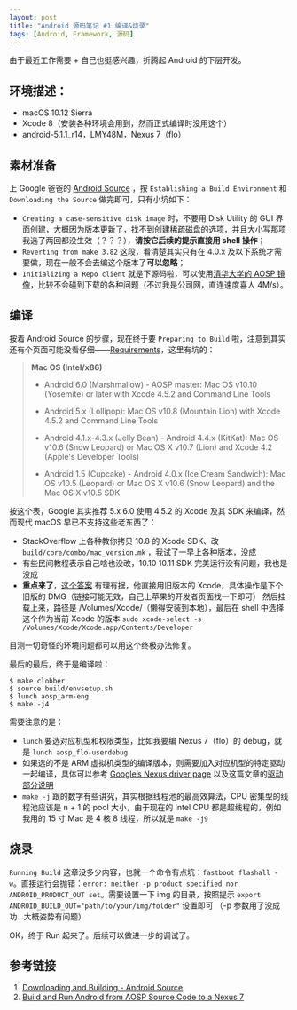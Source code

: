 ```yaml
---
layout: post
title: "Android 源码笔记 #1 编译&烧录"
tags: [Android, Framework, 源码]
---
```


由于最近工作需要 + 自己也挺感兴趣，折腾起 Android 的下层开发。

## 环境描述：
- macOS 10.12 Sierra
- Xcode 8（安装各种环境会用到，然而正式编译时没用这个）
- android-5.1.1_r14，LMY48M，Nexus 7（flo）

<!--more-->

## 素材准备
上 Google 爸爸的 [Android Source](http://source.android.com/source/initializing.html) ，按 `Establishing a Build Environment` 和 `Downloading the Source` 做完即可，只有小坑如下：

- `Creating a case-sensitive disk image` 时，不要用 Disk Utility 的 GUI 界面创建，大概因为版本更新了，找不到创建稀疏磁盘的选项，并且大小写那项我选了两回都没生效（？？？），**请按它后续的提示直接用 shell 操作**；
- `Reverting from make 3.82` 这段，看清楚其实只有在 4.0.x 及以下系统才需要做，现在一般不会去编这个版本了**可以忽略**；
- `Initializing a Repo client` 就是下源码啦，可以使用[清华大学的 AOSP 镜像](https://mirrors.tuna.tsinghua.edu.cn/help/AOSP/)，比较不会碰到下载的各种问题（不过我是公司网，直连速度喜人 4M/s）。

## 编译
按着 Android Source 的步骤，现在终于要 `Preparing to Build` 啦，注意到其实还有个页面可能没看仔细——[Requirements](https://source.android.com/source/requirements.html)，这里有坑的：

> **Mac OS (Intel/x86)**
> 
> - Android 6.0 (Marshmallow) - AOSP master: Mac OS v10.10 (Yosemite) or later with Xcode 4.5.2 and Command Line Tools
> - Android 5.x (Lollipop): Mac OS v10.8 (Mountain Lion) with Xcode 4.5.2 and Command Line Tools
> 
> - Android 4.1.x-4.3.x (Jelly Bean) - Android 4.4.x (KitKat): Mac OS v10.6 (Snow Leopard) or Mac OS X v10.7 (Lion) and Xcode 4.2 (Apple's Developer Tools)
> 
> - Android 1.5 (Cupcake) - Android 4.0.x (Ice Cream Sandwich): Mac OS v10.5 (Leopard) or Mac OS X v10.6 (Snow Leopard) and the Mac OS X v10.5 SDK

按这个表，Google 其实推荐 5.x 6.0 使用 4.5.2 的 Xcode 及其 SDK 来编译，然而现代 macOS 早已不支持这些老东西了：

- StackOverflow 上各种教你拷贝 10.8 的 Xcode SDK、改 `build/core/combo/mac_version.mk` ，我试了一早上各种版本，没成
- 有些民间教程表示自己啥也没改，10.10 10.11 SDK 完美运行没有问题，我也是没成
- **重点来了**，[这个答案](http://stackoverflow.com/questions/31589866/running-aosp-build-on-mac-yosemite-and-later/36709862#36709862) 有理有据，他直接用旧版本的 Xcode，具体操作是下个旧版的 DMG（链接可能无效，自己上苹果的开发者页面找一下即可） 然后挂载上来，路径是 /Volumes/Xcode/（懒得安装到本地），最后在 shell 中选择这个作为当前 Xcode 的版本 `sudo xcode-select -s /Volumes/Xcode/Xcode.app/Contents/Developer`

目测一切奇怪的环境问题都可以用这个终极办法修复。

最后的最后，终于是编译啦：

``` shell
$ make clobber
$ source build/envsetup.sh
$ lunch aosp_arm-eng              
$ make -j4                               
```

需要注意的是：

- `lunch` 要选对应机型和权限类型，比如我要编 Nexus 7（flo）的 debug，就是 `lunch aosp_flo-userdebug`
- 如果选的不是 ARM 虚拟机类型的编译版本，则需要加入对应机型的特定驱动一起编译，具体可以参考 [Google’s Nexus driver page](https://developers.google.com/android/drivers) 以及这篇文章的[驱动部分说明](http://www.jianshu.com/p/1c3d47b2031f)
- `make -j` 跟的数字有些讲究，其实根据线程池的最高效算法，CPU 密集型的线程池应该是 n + 1 的 pool 大小，由于现在的 Intel CPU 都是超线程的，例如我用的 15 寸 Mac 是 4 核 8 线程，所以就是 `make -j9`

## 烧录

`Running Build` 这章没多少内容，也就一个命令有点坑：`fastboot flashall -w`。直接运行会抛错：`error: neither -p product specified nor ANDROID_PRODUCT_OUT set`。需要设置一下 img 的目录，按照提示 `export ANDROID_BUILD_OUT="path/to/your/img/folder"` 设置即可 （-p 参数用了没成功...大概姿势有问题）

OK，终于 Run 起来了。后续可以做进一步的调试了。

## 参考链接
1. [Downloading and Building - Android Source](http://source.android.com/source/)
2. [Build and Run Android from AOSP Source Code to a Nexus 7](https://stanfy.com/blog/build-and-run-android-from-aosp-source-code-to-a-nexus-7/)


